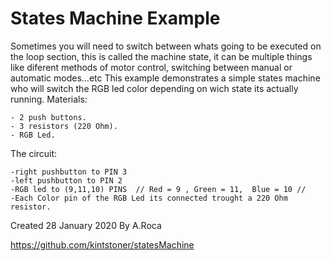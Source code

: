 # States Machine Example
  Sometimes you will need to switch between whats going to be executed on the loop section,
  this is called the machine state, it can be multiple things like diferent methods of motor
  control, switching between manual or automatic modes...etc 
  This example demonstrates a simple states machine who will switch the RGB led color depending on wich
  state its actually running.
  Materials:
  
    - 2 push buttons.
    - 3 resistors (220 Ohm).
    - RGB Led.
    
  The circuit:

    -right pushbutton to PIN 3
    -left pushbutton to PIN 2
    -RGB led to (9,11,10) PINS  // Red = 9 , Green = 11,  Blue = 10 //
    -Each Color pin of the RGB Led its connected trought a 220 Ohm resistor.
  
  Created 28 January 2020
  By A.Roca
  
  https://github.com/kintstoner/statesMachine
